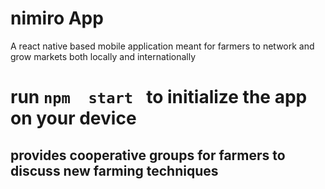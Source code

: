 # nimiro App
A react native based mobile application meant for farmers to network and grow markets both locally and internationally


# run `npm  start ` to initialize the app on your device
## provides cooperative groups for farmers to discuss new farming techniques